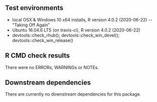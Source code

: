 ## Test environments

* local OSX & Windows 10 x64 installs, R version 4.0.2 (2020-06-22) -- "Taking Off Again"
* Ubuntu 16.04.6 LTS (on travis-ci), R version 4.0.2 (2020-06-22)
* devtools::check_rhub(); devtools::check_win_devel(); devtools::check_win_release()

## R CMD check results

There were no ERRORs, WARNINGs or NOTEs.

## Downstream dependencies

There are currently no downstream dependencies for this package.